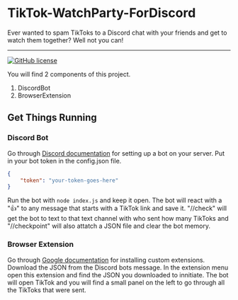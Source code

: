 # TikTok-WatchParty-ForDiscord
Ever wanted to spam TikToks to a Discord chat with your friends and get to watch them together? Well not you can!

----

[![GitHub license](https://img.shields.io/github/license/Naereen/StrapDown.js.svg)](/LICENSE)

You will find 2 components of this project.
1) DiscordBot
2) BrowserExtension

## Get Things Running
### Discord Bot
Go through [Discord documentation](https://discord.com/developers/docs/quick-start/getting-started) for setting up a bot on your server.
Put in your bot token in the config.json file.
```json
{
    "token": "your-token-goes-here"
}
```
Run the bot with `node index.js` and keep it open. The bot will react with a "👍" to any message that starts with a TikTok link and save it.
"//check" will get the bot to text to that text channel with who sent how many TikToks and "//checkpoint" will also attatch a JSON file and clear the bot memory.

### Browser Extension
Go through [Google documentation](https://developer.chrome.com/docs/extensions/get-started/tutorial/hello-world#load-unpacked) for installing custom extensions.
Download the JSON from the Discord bots message. In the extension menu open this extension and find the JSON you downloaded to innitiate.
The bot will open TikTok and you will find a small panel on the left to go through all the TikToks that were sent.
